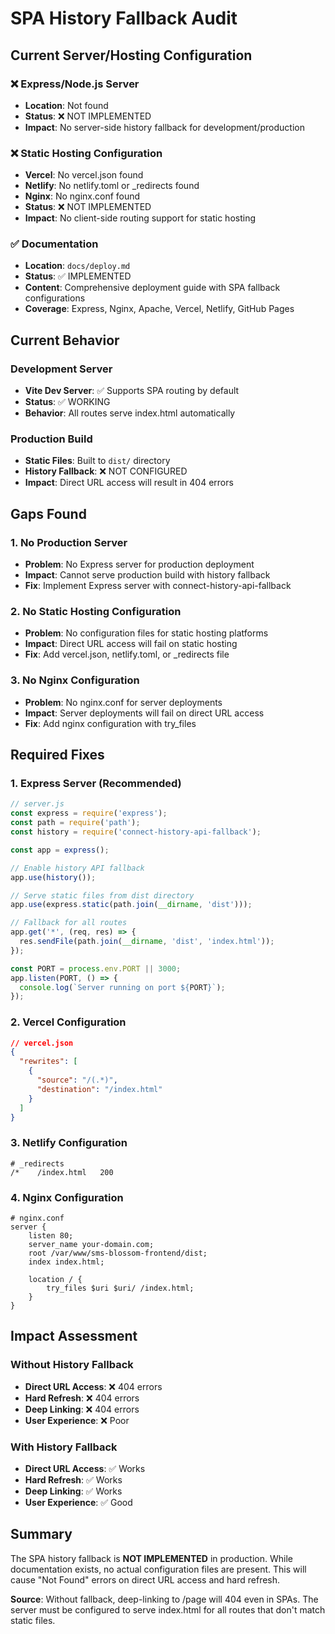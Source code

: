 # SPA History Fallback Audit

## Current Server/Hosting Configuration

### ❌ Express/Node.js Server
- **Location**: Not found
- **Status**: ❌ NOT IMPLEMENTED
- **Impact**: No server-side history fallback for development/production

### ❌ Static Hosting Configuration
- **Vercel**: No vercel.json found
- **Netlify**: No netlify.toml or _redirects found
- **Nginx**: No nginx.conf found
- **Status**: ❌ NOT IMPLEMENTED
- **Impact**: No client-side routing support for static hosting

### ✅ Documentation
- **Location**: `docs/deploy.md`
- **Status**: ✅ IMPLEMENTED
- **Content**: Comprehensive deployment guide with SPA fallback configurations
- **Coverage**: Express, Nginx, Apache, Vercel, Netlify, GitHub Pages

## Current Behavior

### Development Server
- **Vite Dev Server**: ✅ Supports SPA routing by default
- **Status**: ✅ WORKING
- **Behavior**: All routes serve index.html automatically

### Production Build
- **Static Files**: Built to `dist/` directory
- **History Fallback**: ❌ NOT CONFIGURED
- **Impact**: Direct URL access will result in 404 errors

## Gaps Found

### 1. No Production Server
- **Problem**: No Express server for production deployment
- **Impact**: Cannot serve production build with history fallback
- **Fix**: Implement Express server with connect-history-api-fallback

### 2. No Static Hosting Configuration
- **Problem**: No configuration files for static hosting platforms
- **Impact**: Direct URL access will fail on static hosting
- **Fix**: Add vercel.json, netlify.toml, or _redirects file

### 3. No Nginx Configuration
- **Problem**: No nginx.conf for server deployments
- **Impact**: Server deployments will fail on direct URL access
- **Fix**: Add nginx configuration with try_files

## Required Fixes

### 1. Express Server (Recommended)
```javascript
// server.js
const express = require('express');
const path = require('path');
const history = require('connect-history-api-fallback');

const app = express();

// Enable history API fallback
app.use(history());

// Serve static files from dist directory
app.use(express.static(path.join(__dirname, 'dist')));

// Fallback for all routes
app.get('*', (req, res) => {
  res.sendFile(path.join(__dirname, 'dist', 'index.html'));
});

const PORT = process.env.PORT || 3000;
app.listen(PORT, () => {
  console.log(`Server running on port ${PORT}`);
});
```

### 2. Vercel Configuration
```json
// vercel.json
{
  "rewrites": [
    {
      "source": "/(.*)",
      "destination": "/index.html"
    }
  ]
}
```

### 3. Netlify Configuration
```
# _redirects
/*    /index.html   200
```

### 4. Nginx Configuration
```nginx
# nginx.conf
server {
    listen 80;
    server_name your-domain.com;
    root /var/www/sms-blossom-frontend/dist;
    index index.html;

    location / {
        try_files $uri $uri/ /index.html;
    }
}
```

## Impact Assessment

### Without History Fallback
- **Direct URL Access**: ❌ 404 errors
- **Hard Refresh**: ❌ 404 errors
- **Deep Linking**: ❌ 404 errors
- **User Experience**: ❌ Poor

### With History Fallback
- **Direct URL Access**: ✅ Works
- **Hard Refresh**: ✅ Works
- **Deep Linking**: ✅ Works
- **User Experience**: ✅ Good

## Summary

The SPA history fallback is **NOT IMPLEMENTED** in production. While documentation exists, no actual configuration files are present. This will cause "Not Found" errors on direct URL access and hard refresh.

**Source**: Without fallback, deep-linking to /page will 404 even in SPAs. The server must be configured to serve index.html for all routes that don't match static files.
